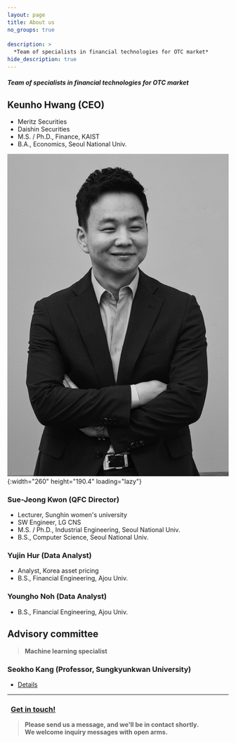 ```yaml
---
layout: page
title: About us
no_groups: true

description: >
  *Team of specialists in financial technologies for OTC market*
hide_description: true
--- 
```


#### *Team of specialists in financial technologies for OTC market*

<!-- members -->
## Keunho Hwang (CEO) 
* Meritz Securities     <br>
* Daishin Securities    <br>
* M.S. / Ph.D., Finance, KAIST <br>
* B.A., Economics, Seoul National Univ.

![Screenshot](../assets/img/blog/1.jpg){:width="260" height="190.4" loading="lazy"}

### Sue-Jeong Kwon (QFC Director)
* Lecturer, Sunghin women's university
* SW Engineer, LG CNS
* M.S. / Ph.D., Industrial Engineering, Seoul National Univ.
* B.S., Computer Science, Seoul National Univ.

### Yujin Hur (Data Analyst)
* Analyst, Korea asset pricing     
* B.S., Financial Engineering, Ajou Univ. 


### Youngho Noh (Data Analyst)
* B.S., Financial Engineering, Ajou Univ. 


## **Advisory committee**

> **Machine learning specialist**
### Seokho Kang (Professor, Sungkyunkwan University)
* [Details](https://sites.google.com/view/skkudm/people/professor)

<hr>

### <i class="fa fa-envelope-o fa-2x"></i> &nbsp; [Get in touch!](mailto:admin@qvious.com)
> **Please send us a message, and we'll be in contact shortly. <br> We welcome inquiry messages with open arms.**     
